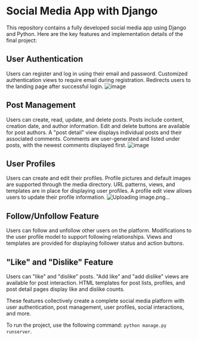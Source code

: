 # Social Media App with Django 

This repository contains a fully developed social media app using Django and Python. Here are the key features and implementation details of the final project:

## User Authentication
Users can register and log in using their email and password.
Customized authentication views to require email during registration.
Redirects users to the landing page after successful login.
![image](https://github.com/Manisha152/Social-Network-Project/assets/87291128/951e9aaf-812c-406e-b1f2-38fcae0339bb)


## Post Management
Users can create, read, update, and delete posts.
Posts include content, creation date, and author information.
Edit and delete buttons are available for post authors.
A "post detail" view displays individual posts and their associated comments.
Comments are user-generated and listed under posts, with the newest comments displayed first.
![image](https://github.com/Manisha152/Social-Network-Project/assets/87291128/294e8be8-37a1-4b53-96b7-b2fba2df3dd4)


## User Profiles
Users can create and edit their profiles.
Profile pictures and default images are supported through the media directory.
URL patterns, views, and templates are in place for displaying user profiles.
A profile edit view allows users to update their profile information.
![Uploading image.png…]()


## Follow/Unfollow Feature
Users can follow and unfollow other users on the platform.
Modifications to the user profile model to support following relationships.
Views and templates are provided for displaying follower status and action buttons.

## "Like" and "Dislike" Feature
Users can "like" and "dislike" posts.
"Add like" and "add dislike" views are available for post interaction.
HTML templates for post lists, profiles, and post detail pages display like and dislike counts.

These features collectively create a complete social media platform with user authentication, post management, user profiles, social interactions, and more.


To run the project, use the following command: `python manage.py runserver`. 
